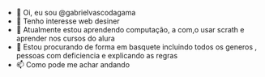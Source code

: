 - 👋 Oi, eu sou @gabrielvascodagama
- 👀 Tenho interesse web desiner
- 🌱 Atualmente estou aprendendo computação, a com,o usar scrath e aprender nos cursos do alura 
- 💞️ Estou procurando de forma em basquete incluindo todos os generos , pessoas com deficiencia e explicando as regras 
- 📫 Como pode me achar andando
<!---
gabrielvascodagama/gabrielvascodagama is a ✨ special ✨ repository because its `README.md` (this file) appears on your GitHub profile.
You can click the Preview link to take a look at your changes.
--->
